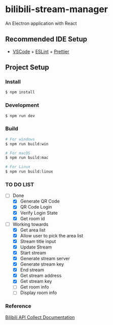 # bilibili-stream-manager

An Electron application with React

## Recommended IDE Setup

- [VSCode](https://code.visualstudio.com/) + [ESLint](https://marketplace.visualstudio.com/items?itemName=dbaeumer.vscode-eslint) + [Prettier](https://marketplace.visualstudio.com/items?itemName=esbenp.prettier-vscode)

## Project Setup

### Install

```bash
$ npm install
```

### Development

```bash
$ npm run dev
```

### Build

```bash
# For windows
$ npm run build:win

# For macOS
$ npm run build:mac

# For Linux
$ npm run build:linux
```

### TO DO LIST
- [ ] Done
  - [x] Generate QR Code
  - [x] QR Code Login
  - [x] Verify Login State
  - [x] Get room id
- [ ] Working towards
  - [x] Get area list
  - [x] Allow user to pick the area list
  - [x] Stream title input
  - [x] Update Stream
  - [x] Start stream
  - [x] Generate stream server
  - [x] Generate stream key
  - [x] End stream
  - [x] Get stream address
  - [x] Get stream key
  - [ ] Get room info
  - [ ] Display room info

### Reference
[Bilibili API Collect Documentation](https://socialsisteryi.github.io/bilibili-API-collect/)
